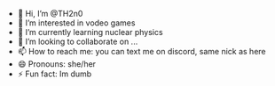 - 👋 Hi, I’m @TH2n0
- 👀 I’m interested in vodeo games
- 🌱 I’m currently learning nuclear physics
- 💞️ I’m looking to collaborate on ...
- 📫 How to reach me: you can text me on discord, same nick as here
- 😄 Pronouns: she/her
- ⚡ Fun fact: Im dumb

<!---
TH2n0/TH2n0 is a ✨ special ✨ repository because its `README.md` (this file) appears on your GitHub profile.
You can click the Preview link to take a look at your changes.
--->
